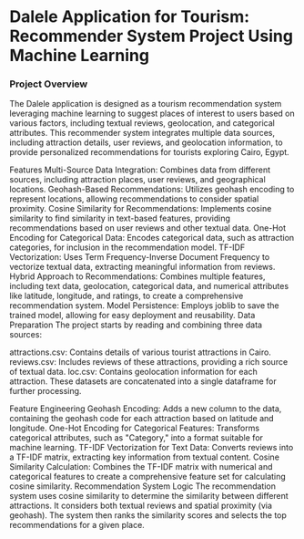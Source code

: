 # Dalele Application for Tourism: Recommender System Project Using Machine Learning

### Project Overview
The Dalele application is designed as a tourism recommendation system leveraging machine learning to suggest places of interest to users based on various factors, including textual reviews, geolocation, and categorical attributes. This recommender system integrates multiple data sources, including attraction details, user reviews, and geolocation information, to provide personalized recommendations for tourists exploring Cairo, Egypt.

Features
Multi-Source Data Integration: Combines data from different sources, including attraction places, user reviews, and geographical locations.
Geohash-Based Recommendations: Utilizes geohash encoding to represent locations, allowing recommendations to consider spatial proximity.
Cosine Similarity for Recommendations: Implements cosine similarity to find similarity in text-based features, providing recommendations based on user reviews and other textual data.
One-Hot Encoding for Categorical Data: Encodes categorical data, such as attraction categories, for inclusion in the recommendation model.
TF-IDF Vectorization: Uses Term Frequency-Inverse Document Frequency to vectorize textual data, extracting meaningful information from reviews.
Hybrid Approach to Recommendations: Combines multiple features, including text data, geolocation, categorical data, and numerical attributes like latitude, longitude, and ratings, to create a comprehensive recommendation system.
Model Persistence: Employs joblib to save the trained model, allowing for easy deployment and reusability.
Data Preparation
The project starts by reading and combining three data sources:

attractions.csv: Contains details of various tourist attractions in Cairo.
reviews.csv: Includes reviews of these attractions, providing a rich source of textual data.
loc.csv: Contains geolocation information for each attraction.
These datasets are concatenated into a single dataframe for further processing.

Feature Engineering
Geohash Encoding: Adds a new column to the data, containing the geohash code for each attraction based on latitude and longitude.
One-Hot Encoding for Categorical Features: Transforms categorical attributes, such as "Category," into a format suitable for machine learning.
TF-IDF Vectorization for Text Data: Converts reviews into a TF-IDF matrix, extracting key information from textual content.
Cosine Similarity Calculation: Combines the TF-IDF matrix with numerical and categorical features to create a comprehensive feature set for calculating cosine similarity.
Recommendation System Logic
The recommendation system uses cosine similarity to determine the similarity between different attractions. It considers both textual reviews and spatial proximity (via geohash). The system then ranks the similarity scores and selects the top recommendations for a given place.
